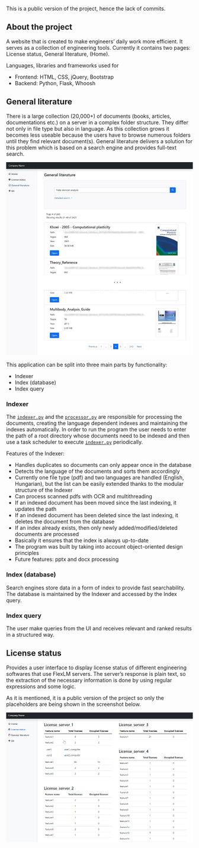 
This is a public version of the project, hence the lack of commits.
## About the project
A website that is created to make engineers’ daily work more efficient. It serves as a collection of engineering tools. Currently it contains two pages: License status, General literature, (Home).

Languages, libraries and frameworks used for
* Frontend: HTML, CSS, jQuery, Bootstrap
* Backend: Python, Flask, Whoosh

## General literature
There is a large collection (20,000+) of documents (books, articles, documentations etc.) on a server in a complex folder structure. They differ not only in file type but also in language. As this collection grows it becomes less useable because the users have to browse numerous folders until they find relevant document(s). General literature delivers a solution for this problem which is based on a search engine and provides full-text search.

![General literature](media/general_literature_low.png)

This application can be split into three main parts by functionality:
* Indexer
* Index (database)
* Index query

### Indexer
The [<code>indexer.py</code>](https://github.com/naglev/dashboard/blob/main/dashboard/general_literature/indexing/indexer.py) and the [<code>processor.py</code>](https://github.com/naglev/dashboard/blob/main/dashboard/general_literature/indexing/processor.py) are responsible for processing the documents, creating the language dependent indexes and maintaining the indexes automatically. In order to run the program the user needs to enter the path of a root directory whose documents need to be indexed and then use a task scheduler to execute [<code>indexer.py</code>](https://github.com/naglev/dashboard/blob/main/dashboard/general_literature/indexing/indexer.py) periodically.

Features of the Indexer:
-	Handles duplicates so documents can only appear once in the database
-	Detects the language of the documents and sorts them accordingly
-	Currently one file type (pdf) and two languages are handled (English, Hungarian), but the list can be easily extended thanks to the modular structure of the Indexer
-	Can process scanned pdfs with OCR and multithreading
-	If an indexed document has been moved since the last indexing, it updates the path
-	If an indexed document has been deleted since the last indexing, it deletes the document from the database
-	If an index already exists, then only newly added/modified/deleted documents are processed
-	Basically it ensures that the index is always up-to-date
-	The program was built by taking into account object-oriented design principles
-	Future features: pptx and docx processing

### Index (database)
Search engines store data in a form of index to provide fast searchability. The database is maintained by the Indexer and accessed by the Index query.
### Index query
The user make queries from the UI and receives relevant and ranked results in a structured way.

## License status
Provides a user interface to display license status of different engineering softwares that use FlexLM servers. The server’s response is plain text, so the extraction of the necessary information is done by using regular expressions and some logic.

As it is mentioned, it is a public version of the project so only the placeholders are being shown in the screenshot below.

![License_status](media/license_status_low.png)
